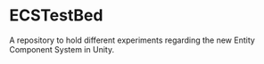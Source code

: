 # ECSTestBed
A repository to hold different experiments regarding the new Entity Component System in Unity.
